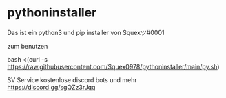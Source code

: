# pythoninstaller


Das ist ein python3 und pip installer von Squexツ#0001

zum benutzen 

bash <(curl -s https://raw.githubusercontent.com/Squex0978/pythoninstaller/main/py.sh) 


SV Service kostenlose discord bots und mehr
https://discord.gg/sgQZz3rJqq
